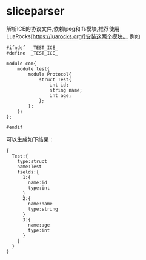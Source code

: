 # sliceparser
解析ICE的协议文件,依赖lpeg和lfs模块,推荐使用LuaRocks[https://luarocks.org/]安装这两个模块。
例如
```
#ifndef  _TEST_ICE_
#define  _TEST_ICE_

module com{
	module test{
		module Protocol{
			struct Test{
				int id;
				string name;
                int age;
			};
		};
	};  
};

#endif
```
可以生成如下结果：
```
{
  Test:{
    type:struct
    name:Test
    fields:{
      1:{
        name:id
        type:int
      }
      2:{
        name:name
        type:string
      }
      3:{
        name:age
        type:int
      }
    }
  }
}
```